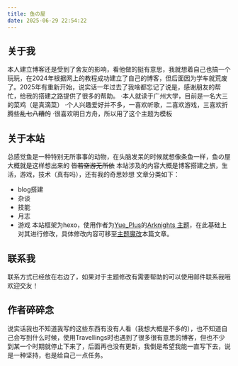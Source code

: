 ```yaml
---
title: 鱼の屋
date: 2025-06-29 22:54:22
---
```

## 关于我
本人建立博客还是受到了舍友的影响，看他做的挺有意思，我就想着自己也搞一个玩玩，在2024年根据网上的教程成功建立了自己的博客，但后面因为学车就荒废了。2025年有重新开始，说实话一年过去了我啥都忘记了说是，感谢朋友的帮忙，给我的搭建之路提供了很多的帮助。
·本人就读于广州大学，目前是一名大三的菜鸡（是真滴菜）
·个人兴趣爱好并不多，一喜欢听歌，二喜欢游戏，三喜欢折腾些~~乱七八糟的~~
·很喜欢明日方舟，所以用了这个主题为模板

## 关于本站
总感觉鱼是一种特别无所事事的动物，在头脑发呆的时候就想像条鱼一样，鱼の屋大概就是这样想出来的
~~皆若空游无所依~~
本站涉及的内容大概是博客搭建之旅，生活，游戏，技术（真有吗），还有我的奇思妙想
文章分类如下：
- blog搭建
- 杂谈
- 技能
- 月志
- 游戏
本站框架为hexo，使用作者为[Yue_Plus](https://github.com/Yue-Plus)的[Arknights 主题](https://github.com/Yue-Plus/typora-theme-arknights)，在此基础上对其进行修改，具体修改内容可移至[主题魔改](/2025/06/29/%E4%B8%BB%E9%A2%98%E9%AD%94%E6%94%B9/)本篇文章。

## 联系我
联系方式已经放在右边了，如果对于主题修改有需要帮助的可以使用邮件联系我哦
欢迎交友！

## 作者碎碎念
说实话我也不知道我写的这些东西有没有人看（我想大概是不多的），也不知道自己会写到什么时候，使用Travellings时也遇到了很多很有意思的博客，但也不少到某一个时期就停止下来了，后面再也没有更新，我倒是希望我能一直写下去，说是一种坚持，也是给自己一点任务。
